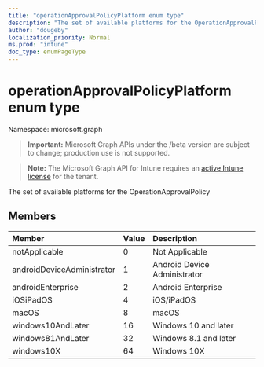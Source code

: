 ```yaml
---
title: "operationApprovalPolicyPlatform enum type"
description: "The set of available platforms for the OperationApprovalPolicy"
author: "dougeby"
localization_priority: Normal
ms.prod: "intune"
doc_type: enumPageType
---
```


# operationApprovalPolicyPlatform enum type

Namespace: microsoft.graph

> **Important:** Microsoft Graph APIs under the /beta version are subject to change; production use is not supported.

> **Note:** The Microsoft Graph API for Intune requires an [active Intune license](https://go.microsoft.com/fwlink/?linkid=839381) for the tenant.

The set of available platforms for the OperationApprovalPolicy

## Members
|Member|Value|Description|
|:---|:---|:---|
|notApplicable|0|Not Applicable|
|androidDeviceAdministrator|1|Android Device Administrator|
|androidEnterprise|2|Android Enterprise|
|iOSiPadOS|4|iOS/iPadOS|
|macOS|8|macOS|
|windows10AndLater|16|Windows 10 and later|
|windows81AndLater|32|Windows 8.1 and later|
|windows10X|64|Windows 10X|






